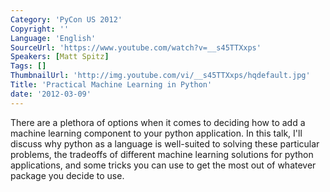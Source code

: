 ```yaml
---
Category: 'PyCon US 2012'
Copyright: ''
Language: 'English'
SourceUrl: 'https://www.youtube.com/watch?v=__s45TTXxps'
Speakers: [Matt Spitz]
Tags: []
ThumbnailUrl: 'http://img.youtube.com/vi/__s45TTXxps/hqdefault.jpg'
Title: 'Practical Machine Learning in Python'
date: '2012-03-09'
---
```

There are a plethora of options when it comes to deciding how to add a machine
learning component to your python application. In this talk, I'll discuss why
python as a language is well-suited to solving these particular problems, the
tradeoffs of different machine learning solutions for python applications, and
some tricks you can use to get the most out of whatever package you decide to
use.
